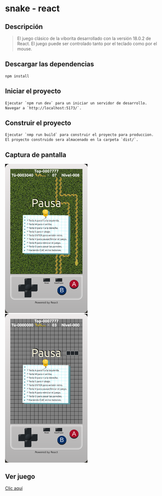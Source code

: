 # snake - react




## Descripción
> El juego clásico de la viborita desarrollado con la versión 18.0.2 de React.
> El juego puede ser controlado tanto por el teclado como por el mouse.


## Descargar las dependencias
```
npm install
```

## Iniciar el proyecto
```
Ejecutar `npm run dev` para un iniciar un servidor de desarrollo. Navegar a `http://localhost:5173/`.
```

## Construir el proyecto
```
Ejecutar `nmp run build` para construir el proyecto para produccion. El proyecto construido sera almacenado en la carpeta `dist/`.
```

## Captura de pantalla
<img src="capturas/captura1.png" width="270px"><br>
<img src="capturas/captura2.png" width="270px"><br>


## Ver juego

<a href="https://alvaro-7x.github.io/snake-react/" target="_blank">Clic aquí</a>




